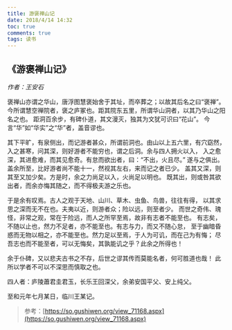 ```yaml
---
title: 游褒禅山记
date: 2018/4/14 14:32
toc: true
comments: true
tags: 读书
---
```


## 《游褒禅山记》
*作者：王安石*

褒禅山亦谓之华山，唐浮图慧褒始舍于其址，而卒葬之；以故其后名之曰“褒禅”。
今所谓慧空禅院者，褒之庐冢也。距其院东五里，所谓华山洞者，以其乃华山之阳名之也。
距洞百余步，有碑仆道，其文漫灭，独其为文犹可识曰“花山”。
今言“华”如“华实”之“华”者，盖音谬也。

其下平旷，有泉侧出，而记游者甚众，所谓前洞也。由山以上五六里，有穴窈然，
入之甚寒，问其深，则好游者不能穷也，谓之后洞。余与四人拥火以入，
入之愈深，其进愈难，而其见愈奇。有怠而欲出者，曰：“不出，火且尽。”
遂与之俱出。盖余所至，比好游者尚不能十一，然视其左右，来而记之者已少。
盖其又深，则其至又加少矣。方是时，余之力尚足以入，火尚足以明也。
既其出，则或咎其欲出者，而余亦悔其随之，而不得极夫游之乐也。

于是余有叹焉。古人之观于天地、山川、草木、虫鱼、鸟兽，往往有得，
以其求思之深而无不在也。夫夷以近，则游者众；险以远，则至者少。
而世之奇伟、瑰怪，非常之观，常在于险远，而人之所罕至焉，故非有志者不能至也。
有志矣，不随以止也，然力不足者，亦不能至也。有志与力，而又不随心怠，
至于幽暗昏惑而无物以相之，亦不能至也。然力足以至焉，于人为可讥，而在己为有悔；
尽吾志也而不能至者，可以无悔矣，其孰能讥之乎？此余之所得也！

余于仆碑，又以悲夫古书之不存，后世之谬其传而莫能名者，何可胜道也哉！
此所以学者不可以不深思而慎取之也。

四人者：庐陵蕭君圭君玉，长乐王回深父，余弟安国平父、安上纯父。

至和元年七月某日，临川王某记。

> 参考：[https://so.gushiwen.org/view_71168.aspx](https://so.gushiwen.org/view_71168.aspx)